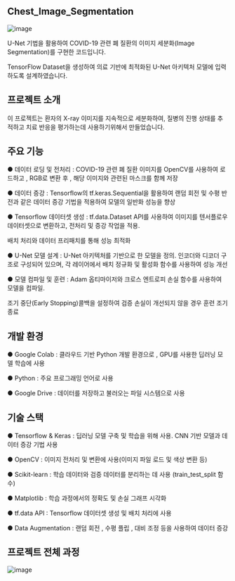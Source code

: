 Chest_Image_Segmentation
-----------------------
![image](https://github.com/user-attachments/assets/9fdefe96-b087-44f5-b25d-87845ffda3ec)

U-Net 기법을 활용하여 COVID-19 관련 폐 질환의 이미지 세분화(Image Segmentation)를 구현한 코드입니다.

TensorFlow Dataset을 생성하여 의료 기반에 최적화된 U-Net 아키텍처 모델에 입력하도록 설계하였습니다.

프로젝트 소개
---
이 프로젝트는 환자의 X-ray 이미지를 지속적으로 세분화하여, 질병의 진행 상태를 추적하고 치료 반응을 평가하는데 사용하기위해서 만들었습니다.

주요 기능
-----
● 데이터 로딩 및 전처리 : COVID-19 관련 폐 질환 이미지를 OpenCV를 사용하여 로드하고 , RGB로 변환 후 , 해당 이미지와 관련된 마스크를 함께 저장

● 데이터 증강 : Tensorflow의 tf.keras.Sequential을 활용하여 랜덤 회전 및 수평 반전과 같은 데이터 증강 기법을 적용하여 모델의 일반화 성능을 향상

● Tensorflow 데이터셋 생성 : tf.data.Dataset API를 사용하여 이미지를 텐서플로우 데이터셋으로 변환하고, 전처리 및 증강 작업을 적용.

배치 처리와 데이터 프리패치를 통해 성능 최적화

● U-Net 모델 설계 : U-Net 아키텍처를 기반으로 한 모델을 정의. 인코더와 디코더 구조로 구성되어 있으며, 각 레이어에서 배치 정규화 및 활성화 함수를 사용하여 성능 개선

● 모델 컴파일 및 훈련 : Adam 옵티마이저와 크로스 엔트로피 손실 함수를 사용하여 모델을 컴파일.

조기 중단(Early Stopping)콜백을 설정하여 검증 손실이 개선되지 않을 경우 훈련 조기 종료

개발 환경
-----
● Google Colab : 클라우드 기반 Python 개발 환경으로 , GPU를 사용한 딥러닝 모델 학습에 사용

● Python : 주요 프로그래밍 언어로 사용

● Google Drive : 데이터를 저장하고 불러오는 파일 시스템으로 사용

기술 스택
----
● Tensorflow & Keras : 딥러닝 모델 구축 및 학습을 위해 사용. CNN 기반 모델과 데이터 증강 기법 사용

● OpenCV : 이미지 전처리 및 변환에 사용(이미지 파일 로드 및 색상 변환 등)

● Scikit-learn : 학습 데이터와 검증 데이터를 분리하는 데 사용 (train_test_split 함수)

● Matplotlib : 학습 과정에서의 정확도 및 손실 그래프 시각화

● tf.data API : Tensorflow 데이터셋 생성 및 배치 처리에 사용

● Data Augmentation : 랜덤 회전 , 수평 플립 , 대비 조정 등을 사용하여 데이터 증강

프로젝트 전체 과정
---
![image](https://github.com/user-attachments/assets/022c2835-aa07-4769-bbd7-e81046deeda7)
